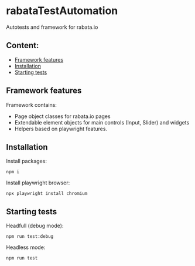 # rabataTestAutomation

Autotests and framework for rabata.io

## Content:

- [Framework features](#framework-features)
- [Installation](#installation)
- [Starting tests](#starting-tests)

## Framework features

Framework contains:
- Page object classes for rabata.io pages
- Extendable element objects for main controls (Input, Slider) and widgets
- Helpers based on playwright features.


## Installation

Install packages:
```
npm i
```
Install playwright browser:
```
npx playwright install chromium
```

## Starting tests

Headfull (debug mode):
```
npm run test:debug
```

Headless mode:
```
npm run test
```